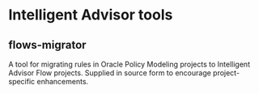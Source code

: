 # Intelligent Advisor tools

## flows-migrator
A tool for migrating rules in Oracle Policy Modeling projects to Intelligent Advisor Flow projects. Supplied in source form to encourage project-specific enhancements.
